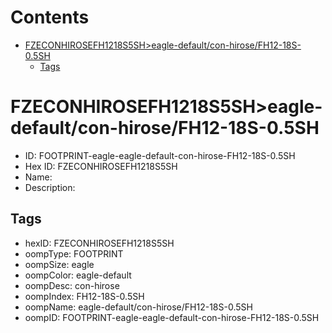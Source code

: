 



Contents
========

* [FZECONHIROSEFH1218S5SH>eagle-default/con-hirose/FH12-18S-0.5SH](#fzeconhirosefh1218s5sheagle-defaultcon-hirosefh12-18s-05sh)
	* [Tags](#tags)

# FZECONHIROSEFH1218S5SH>eagle-default/con-hirose/FH12-18S-0.5SH

- ID: FOOTPRINT-eagle-eagle-default-con-hirose-FH12-18S-0.5SH
- Hex ID: FZECONHIROSEFH1218S5SH
- Name: 
- Description: 

## Tags

- hexID: FZECONHIROSEFH1218S5SH
- oompType: FOOTPRINT
- oompSize: eagle
- oompColor: eagle-default
- oompDesc: con-hirose
- oompIndex: FH12-18S-0.5SH
- oompName: eagle-default/con-hirose/FH12-18S-0.5SH
- oompID: FOOTPRINT-eagle-eagle-default-con-hirose-FH12-18S-0.5SH
